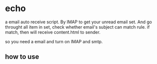 # echo

a email auto receive script. By IMAP to get your unread email set. And go throught all item in set, check whether email's subject can match rule. if match, then will receive content.html to sender.

so you need a email and turn on IMAP and smtp.

## how to use